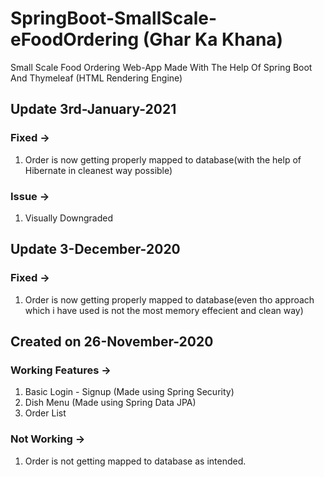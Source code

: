 # SpringBoot-SmallScale-eFoodOrdering (Ghar Ka Khana)
Small Scale Food Ordering Web-App Made With The Help Of Spring Boot And Thymeleaf (HTML Rendering Engine)

## Update 3rd-January-2021
### Fixed ->
1) Order is now getting properly mapped to database(with the help of Hibernate in cleanest way possible)  

### Issue ->
1) Visually Downgraded  

## Update 3-December-2020
### Fixed ->
1) Order is now getting properly mapped to database(even tho approach which i have used is not the most memory effecient and clean way)

## Created on 26-November-2020
### Working Features ->
1) Basic Login - Signup (Made using Spring Security)  
2) Dish Menu (Made using Spring Data JPA)   
3) Order List 

### Not Working ->
1) Order is not getting mapped to database as intended.
